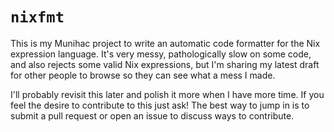# `nixfmt`

This is my Munihac project to write an automatic code formatter for the Nix
expression language.  It's very messy, pathologically slow on some code, and
also rejects some valid Nix expressions, but I'm sharing my latest draft for
other people to browse so they can see what a mess I made.

I'll probably revisit this later and polish it more when I have more time.  If
you feel the desire to contribute to this just ask!  The best way to jump in is
to submit a pull request or open an issue to discuss ways to contribute.

